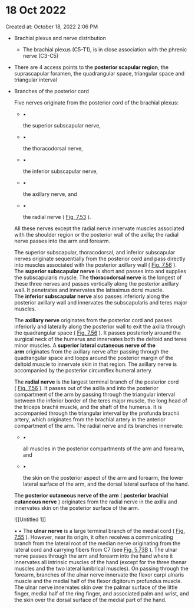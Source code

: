# 18 Oct 2022

Created at: October 18, 2022 2:06 PM

- Brachial plexus and nerve distribution
    - The brachial plexus (C5-T1), is in close association with the phrenic nerve (C3-C5)
- There are 4 access points to the **************posterior scapular region**************, the suprascapular foramen, the quadrangular space, triangular space and triangular interval
- Branches of the posterior cord
    
    Five nerves originate from the posterior cord of the brachial plexus:
    
    - ▪
        
        the superior subscapular nerve,
        
    - ▪
        
        the thoracodorsal nerve,
        
    - ▪
        
        the inferior subscapular nerve,
        
    - ▪
        
        the axillary nerve, and
        
    - ▪
        
        the radial nerve ( [Fig. 7.53](https://www-clinicalkey-com.eproxy.lib.hku.hk/f0350) ).
        
    
    All these nerves except the radial nerve innervate muscles associated with the shoulder region or the posterior wall of the axilla; the radial nerve passes into the arm and forearm.
    
    The superior subscapular, thoracodorsal, and inferior subscapular nerves originate sequentially from the posterior cord and pass directly into muscles associated with the posterior axillary wall ( [Fig. 7.56](https://www-clinicalkey-com.eproxy.lib.hku.hk/f0365) ). The **superior subscapular nerve** is short and passes into and supplies the subscapularis muscle. The **thoracodorsal nerve** is the longest of these three nerves and passes vertically along the posterior axillary wall. It penetrates and innervates the latissimus dorsi muscle. The **inferior subscapular nerve** also passes inferiorly along the posterior axillary wall and innervates the subscapularis and teres major muscles.
    
    The **axillary nerve** originates from the posterior cord and passes inferiorly and laterally along the posterior wall to exit the axilla through the quadrangular space ( [Fig. 7.56](https://www-clinicalkey-com.eproxy.lib.hku.hk/f0365) ). It passes posteriorly around the surgical neck of the humerus and innervates both the deltoid and teres minor muscles. A **superior lateral cutaneous nerve of the arm** originates from the axillary nerve after passing through the quadrangular space and loops around the posterior margin of the deltoid muscle to innervate skin in that region. The axillary nerve is accompanied by the posterior circumflex humeral artery.
    
    The **radial nerve** is the largest terminal branch of the posterior cord ( [Fig. 7.56](https://www-clinicalkey-com.eproxy.lib.hku.hk/f0365) ). It passes out of the axilla and into the posterior compartment of the arm by passing through the triangular interval between the inferior border of the teres major muscle, the long head of the triceps brachii muscle, and the shaft of the humerus. It is accompanied through the triangular interval by the profunda brachii artery, which originates from the brachial artery in the anterior compartment of the arm. The radial nerve and its branches innervate:
    
    - ▪
        
        all muscles in the posterior compartments of the arm and forearm, and
        
    - ▪
        
        the skin on the posterior aspect of the arm and forearm, the lower lateral surface of the arm, and the dorsal lateral surface of the hand.
        
    
    The **posterior cutaneous nerve of the arm** ( **posterior brachial cutaneous nerve** ) originates from the radial nerve in the axilla and innervates skin on the posterior surface of the arm.
    
    ![[Untitled 1]]
    
    • ▪ The **ulnar nerve** is a large terminal branch of the medial cord ( [Fig. 7.55](https://www-clinicalkey-com.eproxy.lib.hku.hk/f0360) ). However, near its origin, it often receives a communicating branch from the lateral root of the median nerve originating from the lateral cord and carrying fibers from C7 (see [Fig. 5.73B](https://www-clinicalkey-com.eproxy.lib.hku.hk/f0350) ). The ulnar nerve passes through the arm and forearm into the hand where it innervates all intrinsic muscles of the hand (except for the three thenar muscles and the two lateral lumbrical muscles). On passing through the forearm, branches of the ulnar nerve innervate the flexor carpi ulnaris muscle and the medial half of the flexor digitorum profundus muscle. The ulnar nerve innervates skin over the palmar surface of the little finger, medial half of the ring finger, and associated palm and wrist, and the skin over the dorsal surface of the medial part of the hand.